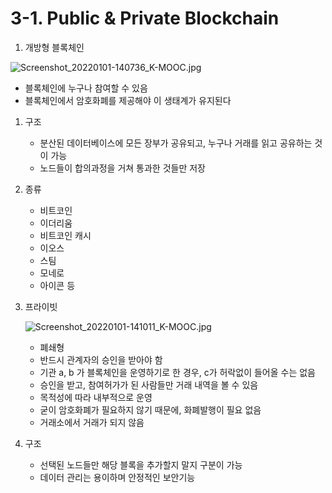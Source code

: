 # 3-1. Public & Private Blockchain

1. 개방형 블록체인

![Screenshot_20220101-140736_K-MOOC.jpg](3-1%20Public%20&%20Private%20Blockchain%2042e079da2d7f4c0e893b73ed65deb57d/Screenshot_20220101-140736_K-MOOC.jpg)

- 블록체인에 누구나 참여할 수 있음
- 블록체인에서 암호화폐를 제공해야 이 생태계가 유지된다
1. 구조
    - 분산된 데이터베이스에 모든 장부가 공유되고, 누구나 거래를 읽고 공유하는 것이 가능
    - 노드들이 합의과정을 거쳐 통과한 것들만 저장
2. 종류
    - 비트코인
    - 이더리움
    - 비트코인 캐시
    - 이오스
    - 스팀
    - 모네로
    - 아이콘 등
3. 프라이빗
    
    ![Screenshot_20220101-141011_K-MOOC.jpg](3-1%20Public%20&%20Private%20Blockchain%2042e079da2d7f4c0e893b73ed65deb57d/Screenshot_20220101-141011_K-MOOC.jpg)
    
    - 폐쇄형
    - 반드시 관계자의 승인을 받아야 함
    - 기관 a, b 가 블록체인을 운영하기로 한 경우, c가 허락없이 들어올 수는 없음
    - 승인을 받고, 참여허가가 된 사람들만 거래 내역을 볼 수 있음
    - 목적성에 따라 내부적으로 운영
    - 굳이 암호화폐가 필요하지 않기 때문에, 화폐발행이 필요 없음
    - 거래소에서 거래가 되지 않음
4. 구조 
    - 선택된 노드들만 해당 블록을 추가할지 말지 구분이 가능
    - 데이터 관리는 용이하며 안정적인 보안기능